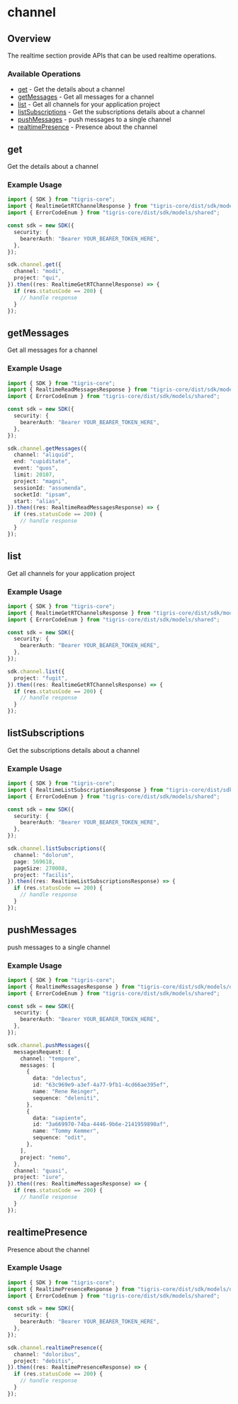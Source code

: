 # channel

## Overview

The realtime section provide APIs that can be used realtime operations.

### Available Operations

* [get](#get) - Get the details about a channel
* [getMessages](#getmessages) - Get all messages for a channel
* [list](#list) - Get all channels for your application project
* [listSubscriptions](#listsubscriptions) - Get the subscriptions details about a channel
* [pushMessages](#pushmessages) - push messages to a single channel
* [realtimePresence](#realtimepresence) - Presence about the channel

## get

Get the details about a channel

### Example Usage

```typescript
import { SDK } from "tigris-core";
import { RealtimeGetRTChannelResponse } from "tigris-core/dist/sdk/models/operations";
import { ErrorCodeEnum } from "tigris-core/dist/sdk/models/shared";

const sdk = new SDK({
  security: {
    bearerAuth: "Bearer YOUR_BEARER_TOKEN_HERE",
  },
});

sdk.channel.get({
  channel: "modi",
  project: "qui",
}).then((res: RealtimeGetRTChannelResponse) => {
  if (res.statusCode == 200) {
    // handle response
  }
});
```

## getMessages

Get all messages for a channel

### Example Usage

```typescript
import { SDK } from "tigris-core";
import { RealtimeReadMessagesResponse } from "tigris-core/dist/sdk/models/operations";
import { ErrorCodeEnum } from "tigris-core/dist/sdk/models/shared";

const sdk = new SDK({
  security: {
    bearerAuth: "Bearer YOUR_BEARER_TOKEN_HERE",
  },
});

sdk.channel.getMessages({
  channel: "aliquid",
  end: "cupiditate",
  event: "quos",
  limit: 20107,
  project: "magni",
  sessionId: "assumenda",
  socketId: "ipsam",
  start: "alias",
}).then((res: RealtimeReadMessagesResponse) => {
  if (res.statusCode == 200) {
    // handle response
  }
});
```

## list

Get all channels for your application project

### Example Usage

```typescript
import { SDK } from "tigris-core";
import { RealtimeGetRTChannelsResponse } from "tigris-core/dist/sdk/models/operations";
import { ErrorCodeEnum } from "tigris-core/dist/sdk/models/shared";

const sdk = new SDK({
  security: {
    bearerAuth: "Bearer YOUR_BEARER_TOKEN_HERE",
  },
});

sdk.channel.list({
  project: "fugit",
}).then((res: RealtimeGetRTChannelsResponse) => {
  if (res.statusCode == 200) {
    // handle response
  }
});
```

## listSubscriptions

Get the subscriptions details about a channel

### Example Usage

```typescript
import { SDK } from "tigris-core";
import { RealtimeListSubscriptionsResponse } from "tigris-core/dist/sdk/models/operations";
import { ErrorCodeEnum } from "tigris-core/dist/sdk/models/shared";

const sdk = new SDK({
  security: {
    bearerAuth: "Bearer YOUR_BEARER_TOKEN_HERE",
  },
});

sdk.channel.listSubscriptions({
  channel: "dolorum",
  page: 569618,
  pageSize: 270008,
  project: "facilis",
}).then((res: RealtimeListSubscriptionsResponse) => {
  if (res.statusCode == 200) {
    // handle response
  }
});
```

## pushMessages

push messages to a single channel

### Example Usage

```typescript
import { SDK } from "tigris-core";
import { RealtimeMessagesResponse } from "tigris-core/dist/sdk/models/operations";
import { ErrorCodeEnum } from "tigris-core/dist/sdk/models/shared";

const sdk = new SDK({
  security: {
    bearerAuth: "Bearer YOUR_BEARER_TOKEN_HERE",
  },
});

sdk.channel.pushMessages({
  messagesRequest: {
    channel: "tempore",
    messages: [
      {
        data: "delectus",
        id: "63c969e9-a3ef-4a77-9fb1-4cd66ae395ef",
        name: "Rene Reinger",
        sequence: "deleniti",
      },
      {
        data: "sapiente",
        id: "3a669970-74ba-4446-9b6e-2141959890af",
        name: "Tommy Kemmer",
        sequence: "odit",
      },
    ],
    project: "nemo",
  },
  channel: "quasi",
  project: "iure",
}).then((res: RealtimeMessagesResponse) => {
  if (res.statusCode == 200) {
    // handle response
  }
});
```

## realtimePresence

Presence about the channel

### Example Usage

```typescript
import { SDK } from "tigris-core";
import { RealtimePresenceResponse } from "tigris-core/dist/sdk/models/operations";
import { ErrorCodeEnum } from "tigris-core/dist/sdk/models/shared";

const sdk = new SDK({
  security: {
    bearerAuth: "Bearer YOUR_BEARER_TOKEN_HERE",
  },
});

sdk.channel.realtimePresence({
  channel: "doloribus",
  project: "debitis",
}).then((res: RealtimePresenceResponse) => {
  if (res.statusCode == 200) {
    // handle response
  }
});
```
